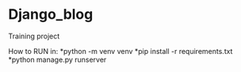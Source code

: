 # Django_blog
Training project

How to RUN in:
  *python -m venv venv
  *pip install -r requirements.txt
  *python manage.py runserver

